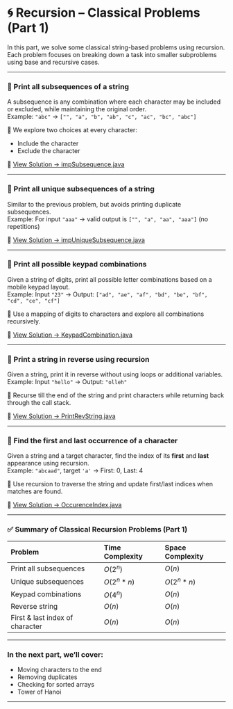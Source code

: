 # 🌀 Recursion – Classical Problems (Part 1)

In this part, we solve some classical string-based problems using recursion. Each problem focuses on breaking down a task into smaller subproblems using base and recursive cases.

---

### 🔹 Print all subsequences of a string

A subsequence is any combination where each character may be included or excluded, while maintaining the original order.  
Example: `"abc"` → `["", "a", "b", "ab", "c", "ac", "bc", "abc"]`

📌 We explore two choices at every character:
- Include the character
- Exclude the character

🔗 [View Solution → impSubsequence.java](https://github.com/verma-suraj/Java-DSA-100Days-Challenge/blob/6c93017ba64d3d5dec7fcd110bb9df0f7f1352d2/Day_15/Practice_Problems/impSubsequence.java)

---

### 🔹 Print all **unique** subsequences of a string

Similar to the previous problem, but avoids printing duplicate subsequences.  
Example: For input `"aaa"` → valid output is `["", "a", "aa", "aaa"]` (no repetitions)


🔗 [View Solution → impUniqueSubsequence.java](https://github.com/verma-suraj/Java-DSA-100Days-Challenge/blob/6c93017ba64d3d5dec7fcd110bb9df0f7f1352d2/Day_15/Practice_Problems/impUniqueSubsequence.java)

---

### 🔹 Print all possible keypad combinations

Given a string of digits, print all possible letter combinations based on a mobile keypad layout.  
Example: Input `"23"` → Output: `["ad", "ae", "af", "bd", "be", "bf", "cd", "ce", "cf"]`

📌 Use a mapping of digits to characters and explore all combinations recursively.

🔗 [View Solution → KeypadCombination.java](https://github.com/verma-suraj/Java-DSA-100Days-Challenge/blob/6c93017ba64d3d5dec7fcd110bb9df0f7f1352d2/Day_15/Practice_Problems/KeypadCombination.java)

---

### 🔹 Print a string in reverse using recursion

Given a string, print it in reverse without using loops or additional variables.  
Example: Input `"hello"` → Output: `"olleh"`

📌 Recurse till the end of the string and print characters while returning back through the call stack.

🔗 [View Solution → PrintRevString.java](https://github.com/verma-suraj/Java-DSA-100Days-Challenge/blob/6c93017ba64d3d5dec7fcd110bb9df0f7f1352d2/Day_15/Practice_Problems/PrintRevString.java)

---

### 🔹 Find the first and last occurrence of a character

Given a string and a target character, find the index of its **first** and **last** appearance using recursion.  
Example: `"abcaad"`, target `'a'` → First: 0, Last: 4

📌 Use recursion to traverse the string and update first/last indices when matches are found.

🔗 [View Solution → OccurenceIndex.java](https://github.com/verma-suraj/Java-DSA-100Days-Challenge/blob/6c93017ba64d3d5dec7fcd110bb9df0f7f1352d2/Day_15/Practice_Problems/OccurenceIndex.java)

---

### ✅ Summary of Classical Recursion Problems (Part 1)

| Problem                             | Time Complexity | Space Complexity |
| :---------------------------------- |:-------------- | :--------------- |
| Print all subsequences              | $O(2^n)$        | $O(n)$           |
| Unique subsequences                 | $O(2^n * n)$    | $O(2^n * n)$     |
| Keypad combinations                 | $O(4^n)$        | $O(n)$           |
| Reverse string                      | $O(n)$          | $O(n)$           |
| First & last index of character     | $O(n)$          | $O(n)$           |

---

### In the next part, we’ll cover:
- Moving characters to the end  
- Removing duplicates  
- Checking for sorted arrays  
- Tower of Hanoi

---

